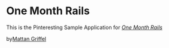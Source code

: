# One Month Rails

This is the Pinteresting Sample Application for
[*One Month Rails*](http://onemonthrails.com)

by[Mattan Griffel](http://mattangriffel.com)

